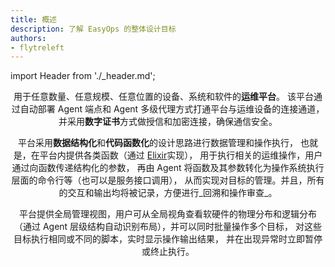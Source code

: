 ```yaml
---
title: 概述
description: 了解 EasyOps 的整体设计目标
authors:
- flytreleft
---
```


import Header from './_header.md';

<Header />


用于任意数量、任意规模、任意位置的设备、系统和软件的**运维平台**。
该平台通过自动部署 Agent 端点和 Agent 多级代理方式打通平台与运维设备的连接通道，
并采用**数字证书**方式做授信和加密连接，确保通信安全。

平台采用**数据结构化**和**代码函数化**的设计思路进行数据管理和操作执行，
也就是，在平台内提供各类函数（通过 [Elixir](https://elixir-lang.org/)实现），
用于执行相关的运维操作，用户通过向函数传递结构化的参数，
再由 Agent 将函数及其参数转化为操作系统执行层面的命令行等（也可以是服务接口调用），
从而实现对目标的管理。并且，所有的交互和输出均将被记录，方便进行_回溯和操作审查_。

平台提供全局管理视图，用户可从全局视角查看软硬件的物理分布和逻辑分布
（通过 Agent 层级结构自动识别布局），并可以同时批量操作多个目标，
对这些目标执行相同或不同的脚本，实时显示操作输出结果，
并在出现异常时立即暂停或终止执行。
